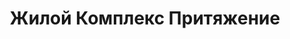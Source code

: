---
title: 'Жилой Комплекс Притяжение'
description: 'Ведутся работы по строительству комплекса, успевайте купить квартиру по выгодным ценам.'
image: '/public/ЖК Притяжение/4LW5xt6UU3I.webp'
---